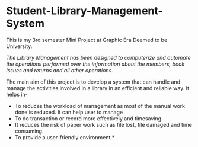 # Student-Library-Management-System

This is my 3rd semester Mini Project at Graphic Era Deemed to be University.

*The Library Management has been designed to computerize and automate the operations performed over the information about the members, book issues and returns and all other operations.*

The main aim of this project is to develop a system that can handle and manage the activities involved in a library in an efficient and reliable way. 
It helps in-
* To reduces the workload of management as most of the manual work done is reduced. It can help user to manage 
* To do transaction or record more effectively and timesaving.
* It reduces the risk of paper work such as file lost, file damaged and time consuming.
* To provide a user-friendly environment.*
